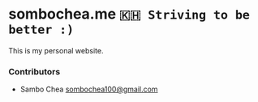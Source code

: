 # sombochea.me `🇰🇭 Striving to be better :)`

This is my personal website.

### Contributors

-   Sambo Chea <sombochea100@gmail.com>

